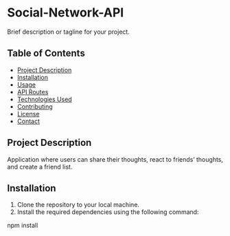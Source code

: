 # Social-Network-API

Brief description or tagline for your project.

## Table of Contents

- [Project Description](#project-description)
- [Installation](#installation)
- [Usage](#usage)
- [API Routes](#api-routes)
- [Technologies Used](#technologies-used)
- [Contributing](#contributing)
- [License](#license)
- [Contact](#contact)

## Project Description
Application where users can share their thoughts, react to friends’ thoughts, and create a friend list.

## Installation

1. Clone the repository to your local machine.
2. Install the required dependencies using the following command:


npm install
